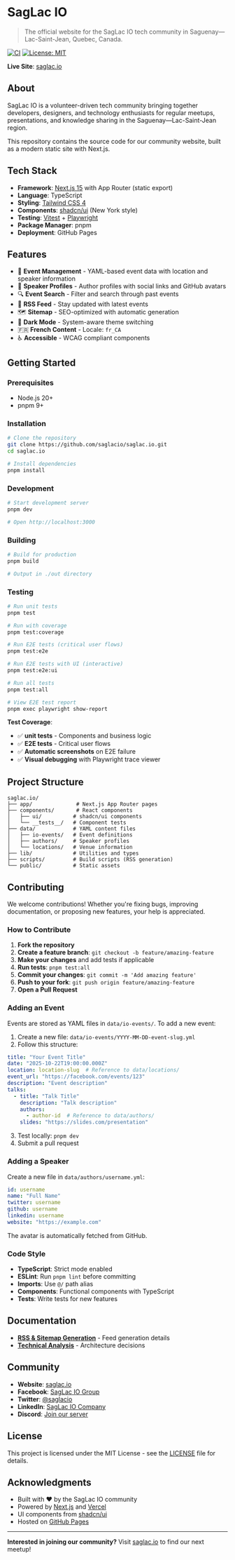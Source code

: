 # SagLac IO

> The official website for the SagLac IO tech community in Saguenay—Lac-Saint-Jean, Quebec, Canada.

[![CI](https://github.com/saglacio/saglac.io/actions/workflows/ci.yml/badge.svg)](https://github.com/saglacio/saglac.io/actions)
[![License: MIT](https://img.shields.io/badge/License-MIT-yellow.svg)](https://opensource.org/licenses/MIT)

**Live Site**: [saglac.io](https://saglac.io)

## About

SagLac IO is a volunteer-driven tech community bringing together developers, designers, and technology enthusiasts for regular meetups, presentations, and knowledge sharing in the Saguenay—Lac-Saint-Jean region.

This repository contains the source code for our community website, built as a modern static site with Next.js.

## Tech Stack

- **Framework**: [Next.js 15](https://nextjs.org) with App Router (static export)
- **Language**: TypeScript
- **Styling**: [Tailwind CSS 4](https://tailwindcss.com)
- **Components**: [shadcn/ui](https://ui.shadcn.com) (New York style)
- **Testing**: [Vitest](https://vitest.dev) + [Playwright](https://playwright.dev)
- **Package Manager**: pnpm
- **Deployment**: GitHub Pages

## Features

- 📅 **Event Management** - YAML-based event data with location and speaker information
- 👤 **Speaker Profiles** - Author profiles with social links and GitHub avatars
- 🔍 **Event Search** - Filter and search through past events
- 📡 **RSS Feed** - Stay updated with latest events
- 🗺️ **Sitemap** - SEO-optimized with automatic generation
- 🌙 **Dark Mode** - System-aware theme switching
- 🇫🇷 **French Content** - Locale: `fr_CA`
- ♿ **Accessible** - WCAG compliant components

## Getting Started

### Prerequisites

- Node.js 20+
- pnpm 9+

### Installation

```bash
# Clone the repository
git clone https://github.com/saglacio/saglac.io.git
cd saglac.io

# Install dependencies
pnpm install
```

### Development

```bash
# Start development server
pnpm dev

# Open http://localhost:3000
```

### Building

```bash
# Build for production
pnpm build

# Output in ./out directory
```

### Testing

```bash
# Run unit tests
pnpm test

# Run with coverage
pnpm test:coverage

# Run E2E tests (critical user flows)
pnpm test:e2e

# Run E2E tests with UI (interactive)
pnpm test:e2e:ui

# Run all tests
pnpm test:all

# View E2E test report
pnpm exec playwright show-report
```

**Test Coverage**:
- ✅ **unit tests** - Components and business logic
- ✅ **E2E tests** - Critical user flows
- ✅ **Automatic screenshots** on E2E failure
- ✅ **Visual debugging** with Playwright trace viewer

## Project Structure

```
saglac.io/
├── app/              # Next.js App Router pages
├── components/       # React components
│   ├── ui/          # shadcn/ui components
│   └── __tests__/   # Component tests
├── data/            # YAML content files
│   ├── io-events/   # Event definitions
│   ├── authors/     # Speaker profiles
│   └── locations/   # Venue information
├── lib/             # Utilities and types
├── scripts/         # Build scripts (RSS generation)
└── public/          # Static assets
```

## Contributing

We welcome contributions! Whether you're fixing bugs, improving documentation, or proposing new features, your help is appreciated.

### How to Contribute

1. **Fork the repository**
2. **Create a feature branch**: `git checkout -b feature/amazing-feature`
3. **Make your changes** and add tests if applicable
4. **Run tests**: `pnpm test:all`
5. **Commit your changes**: `git commit -m 'Add amazing feature'`
6. **Push to your fork**: `git push origin feature/amazing-feature`
7. **Open a Pull Request**

### Adding an Event

Events are stored as YAML files in `data/io-events/`. To add a new event:

1. Create a new file: `data/io-events/YYYY-MM-DD-event-slug.yml`
2. Follow this structure:

```yaml
title: "Your Event Title"
date: "2025-10-22T19:00:00.000Z"
location: location-slug  # Reference to data/locations/
event_url: "https://facebook.com/events/123"
description: "Event description"
talks:
  - title: "Talk Title"
    description: "Talk description"
    authors:
      - author-id  # Reference to data/authors/
    slides: "https://slides.com/presentation"
```

3. Test locally: `pnpm dev`
4. Submit a pull request

### Adding a Speaker

Create a new file in `data/authors/username.yml`:

```yaml
id: username
name: "Full Name"
twitter: username
github: username
linkedin: username
website: "https://example.com"
```

The avatar is automatically fetched from GitHub.

### Code Style

- **TypeScript**: Strict mode enabled
- **ESLint**: Run `pnpm lint` before committing
- **Imports**: Use `@/` path alias
- **Components**: Functional components with TypeScript
- **Tests**: Write tests for new features

## Documentation

- **[RSS & Sitemap Generation](./docs/RSS_AND_SITEMAP.md)** - Feed generation details
- **[Technical Analysis](./ANALYSIS_SUMMARY.md)** - Architecture decisions

## Community

- **Website**: [saglac.io](https://saglac.io)
- **Facebook**: [SagLac IO Group](https://www.facebook.com/groups/saglac.io)
- **Twitter**: [@saglacio](https://twitter.com/saglacio)
- **LinkedIn**: [SagLac IO Company](https://www.linkedin.com/company/saglac-io)
- **Discord**: [Join our server](https://discord.gg/8pY5XVhvYM)

## License

This project is licensed under the MIT License - see the [LICENSE](LICENSE) file for details.

## Acknowledgments

- Built with ❤️ by the SagLac IO community
- Powered by [Next.js](https://nextjs.org) and [Vercel](https://vercel.com)
- UI components from [shadcn/ui](https://ui.shadcn.com)
- Hosted on [GitHub Pages](https://pages.github.com)

---

**Interested in joining our community?** Visit [saglac.io](https://saglac.io) to find our next meetup!

